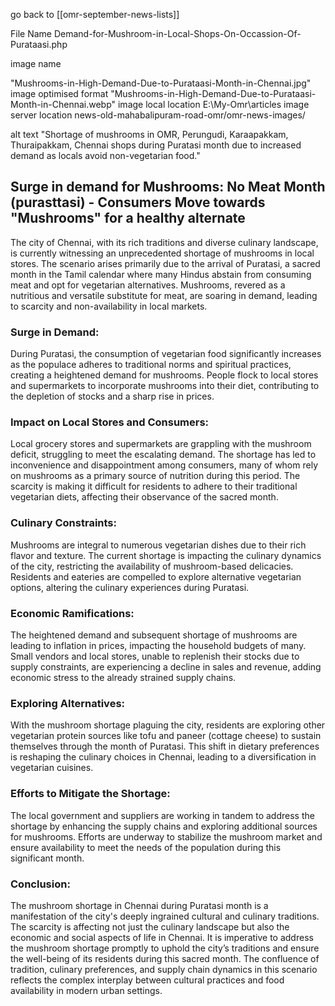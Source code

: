 go back to [[omr-september-news-lists]]

File Name
Demand-for-Mushroom-in-Local-Shops-On-Occassion-Of-Purataasi.php


image name 

"Mushrooms-in-High-Demand-Due-to-Purataasi-Month-in-Chennai.jpg" 
image optimised format
"Mushrooms-in-High-Demand-Due-to-Purataasi-Month-in-Chennai.webp"
image local location
E:\My-Omr\articles
image server location
news-old-mahabalipuram-road-omr/omr-news-images/



alt text
"Shortage of mushrooms in OMR, Perungudi, Karaapakkam, Thuraipakkam, Chennai shops during Puratasi month due to increased demand as locals avoid non-vegetarian food."

## Surge in demand for Mushrooms: No Meat Month (purasttasi) - Consumers Move towards "Mushrooms" for a healthy alternate


The city of Chennai, with its rich traditions and diverse culinary landscape, is currently witnessing an unprecedented shortage of mushrooms in local stores. The scenario arises primarily due to the arrival of Puratasi, a sacred month in the Tamil calendar where many Hindus abstain from consuming meat and opt for vegetarian alternatives. Mushrooms, revered as a nutritious and versatile substitute for meat, are soaring in demand, leading to scarcity and non-availability in local markets.

### **Surge in Demand:**

During Puratasi, the consumption of vegetarian food significantly increases as the populace adheres to traditional norms and spiritual practices, creating a heightened demand for mushrooms. People flock to local stores and supermarkets to incorporate mushrooms into their diet, contributing to the depletion of stocks and a sharp rise in prices.

### **Impact on Local Stores and Consumers:**

Local grocery stores and supermarkets are grappling with the mushroom deficit, struggling to meet the escalating demand. The shortage has led to inconvenience and disappointment among consumers, many of whom rely on mushrooms as a primary source of nutrition during this period. The scarcity is making it difficult for residents to adhere to their traditional vegetarian diets, affecting their observance of the sacred month.

### **Culinary Constraints:**

Mushrooms are integral to numerous vegetarian dishes due to their rich flavor and texture. The current shortage is impacting the culinary dynamics of the city, restricting the availability of mushroom-based delicacies. Residents and eateries are compelled to explore alternative vegetarian options, altering the culinary experiences during Puratasi.

### **Economic Ramifications:**

The heightened demand and subsequent shortage of mushrooms are leading to inflation in prices, impacting the household budgets of many. Small vendors and local stores, unable to replenish their stocks due to supply constraints, are experiencing a decline in sales and revenue, adding economic stress to the already strained supply chains.

### **Exploring Alternatives:**

With the mushroom shortage plaguing the city, residents are exploring other vegetarian protein sources like tofu and paneer (cottage cheese) to sustain themselves through the month of Puratasi. This shift in dietary preferences is reshaping the culinary choices in Chennai, leading to a diversification in vegetarian cuisines.

### **Efforts to Mitigate the Shortage:**

The local government and suppliers are working in tandem to address the shortage by enhancing the supply chains and exploring additional sources for mushrooms. Efforts are underway to stabilize the mushroom market and ensure availability to meet the needs of the population during this significant month.

### **Conclusion:**

The mushroom shortage in Chennai during Puratasi month is a manifestation of the city's deeply ingrained cultural and culinary traditions. The scarcity is affecting not just the culinary landscape but also the economic and social aspects of life in Chennai. It is imperative to address the mushroom shortage promptly to uphold the city’s traditions and ensure the well-being of its residents during this sacred month. The confluence of tradition, culinary preferences, and supply chain dynamics in this scenario reflects the complex interplay between cultural practices and food availability in modern urban settings.
